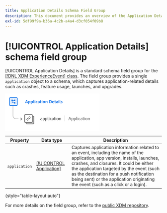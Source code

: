 ```yaml
---
title: Application Details Schema Field Group
description: This document provides an overview of the Application Details schema field group.
exl-id: 5df99f9a-b36a-4c2b-a4a4-d3cf054f09b8
---
```

# [!UICONTROL Application Details] schema field group

[!UICONTROL Application Details] is a standard schema field group for the [[!DNL XDM ExperienceEvent] class](../../classes/experienceevent.md). The field group provides a single `application` object to a schema, which captures application-related details such as crashes, feature usage, launches, and upgrades.

![](../../images/field-groups/application-details.png)

| Property | Data type | Description |
| --- | --- | --- |
| `application` | [[!UICONTROL Application]](../../data-types/financial-account.md) | Captures application information related to an event, including the name of the application, app version, installs, launches, crashes, and closures. It could be either the application targeted by the event (such as the destination for a push notification being sent) or the application originating the event (such as a click or a login). |

{style="table-layout:auto"}

For more details on the field group, refer to the [public XDM repository](https://github.com/adobe/xdm/blob/master/docs/reference/fieldgroups/experience-event/experienceevent-application.schema.json).
